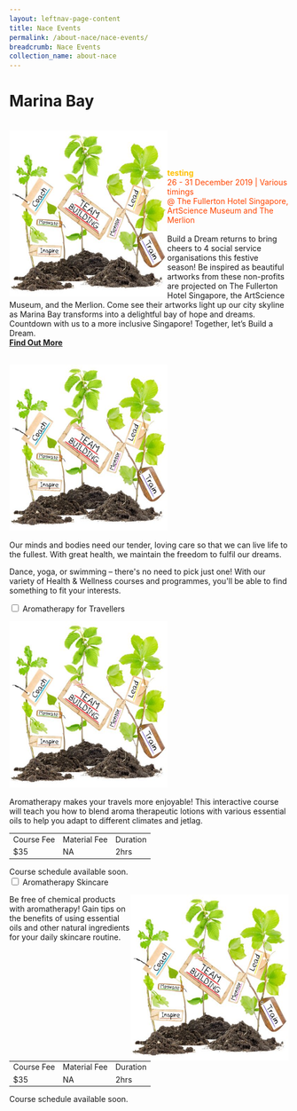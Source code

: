 ```yaml
---
layout: leftnav-page-content
title: Nace Events
permalink: /about-nace/nace-events/
breadcrumb: Nace Events
collection_name: about-nace
---
```



# Marina Bay
<br> 
     <a href="/test/faq/"> <img src="/images/team.jpg" align="left" alt="team" style="width:285px;height:300px;"></a>
<br>
<br>
<br>
<br>
      <font color="orangered" style="color:#FFC000"><b>testing</b></font>
      <font color="orangered"><br>26 - 31 December 2019 | Various timings</font>
      <font color="orangered"><br> @ The Fullerton Hotel Singapore, ArtScience Museum and The Merlion </font>
      <br>
      <br>Build a Dream returns to bring cheers to 4 social service organisations this festive season! Be inspired as beautiful artworks from these non-profits are projected on The Fullerton Hotel Singapore, the ArtScience Museum, and the Merlion. Come see their artworks light up our city skyline as Marina Bay transforms into a delightful bay of hope and dreams.
Countdown with us to a more inclusive Singapore! Together, let’s Build a Dream.
      <font color="orangered"><b><br><a href="/test/faq/">Find Out More</a></b></font>
      <br>
      <br>




<div class="courseAccordion">
	<div class="cdDesc">
        <p><img src="/images/team.jpg" alt="team" style="width:285px;height:300px;"></p>
		<p>Our minds and bodies need our tender, loving care so that we can live life to the fullest. With great health, we maintain the freedom to fulfil our dreams.</p>
		<p>Dance, yoga, or swimming – there's no need to pick just one! With our variety of Health & Wellness courses and programmes, you'll be able to find something to fit your interests.</p>
    </div>
	<div class="row">
	  	<div class="col">
			<div class="tabs healthWellness">
				<div class="tab">
					<a name="aromatherapy-for-travellers"></a>  
					<input type="checkbox" id="chck1">
					<label class="tab-label" for="chck1">Aromatherapy for Travellers</label>
					<div class="tab-content">
						<div class="img-desc-container">
							<div class="img-container-left">
								<p><img src="/images/team.jpg" align="centre" alt="team" style="width:285px;height:300px;"></p>
							</div>
							<div class="desc-container-right">
								<p>Aromatherapy makes your travels more enjoyable! This interactive course will teach you how to blend aroma therapeutic lotions with various essential oils to help you adapt to different climates and jetlag.</p>
							</div>
						</div>
					</div>
					<div class="tab-content">
						<div class="tbl-wrap"><table class="tbl">
							<tr>
								<td class="tbl-subhdr">Course Fee</td>
								<td class="tbl-subhdr">Material Fee</td>
								<td class="tbl-subhdr">Duration</td>
							</tr>
							<tr>
								<td class="tbl-conval">$35</td>
								<td class="tbl-conval">NA</td>
								<td class="tbl-conval">2hrs</td>
							</tr>
						</table></div>
					</div>
					<div class="tab-content">
			  			<div class="tbl-wrap">Course schedule available soon.</div>
					</div>
				</div>
				<div class="tab">
					<a name="aromatherapy-skincare"></a>  
					<input type="checkbox" id="chck2">
					<label class="tab-label" for="chck2">Aromatherapy Skincare</label>
					<div class="tab-content">
						<div class="img-desc-container">
							<div class="img-container-left">
								<p><img src="/images/team.jpg" align="right" alt="team" style="width:285px;height:300px;"></p>
							</div>
							<div class="desc-container-right">
								<p>Be free of chemical products with aromatherapy! Gain tips on the benefits of using essential oils and other natural ingredients for your daily skincare routine.</p>
							</div>
						</div>
					</div>
					<div class="tab-content">						
						<div class="tbl-wrap"><table class="tbl">
							<tr>
								<td class="tbl-subhdr">Course Fee</td>
								<td class="tbl-subhdr">Material Fee</td>
								<td class="tbl-subhdr">Duration</td>
							</tr>
							<tr>
								<td class="tbl-conval">$35</td>
								<td class="tbl-conval">NA</td>
								<td class="tbl-conval">2hrs</td>
							</tr>
						</table></div>
					</div>
					<div class="tab-content">
						<div class="tbl-wrap">Course schedule available soon.</div>
					</div>
				</div>
